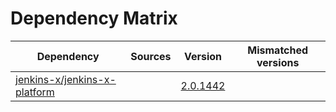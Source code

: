 # Dependency Matrix

Dependency | Sources | Version | Mismatched versions
---------- | ------- | ------- | -------------------
[jenkins-x/jenkins-x-platform](https://github.com/jenkins-x/jenkins-x-platform) |  | [2.0.1442](https://github.com/jenkins-x/jenkins-x-platform/releases/tag/v2.0.1442) | 
